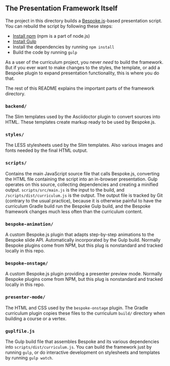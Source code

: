## The Presentation Framework Itself

The project in this directory builds a [Bespoke.js](http://markdalgleish.com/projects/bespoke.js/)-based presentation script. You can rebuild the script by following these steps:

* [Install npm](https://nodejs.org/en/) (npm is a part of node.js)
* [Install Gulp](https://github.com/gulpjs/gulp/blob/master/docs/getting-started.md)
* Install the dependencies by running `npm install`
* Build the code by running `gulp`

As a user of the curriculum project, you never _need_ to build the framework. But if you ever want to make changes to the styles, the template, or add a Bespoke plugin to expand presentation functionality, this is where you do that.

The rest of this README explains the important parts of the framework directory.


### `backend/`
The Slim templates used by the Asciidoctor plugin to convert sources into HTML. These templates create markup ready to be used by Bespoke.js.

### `styles/`

The LESS stylesheets used by the Slim templates. Also various images and fonts needed by the final HTML output.

### `scripts/`

Contains the main JavaScript source file that calls Bespoke.js, converting the HTML file containing the script into an in-browser presentation. Gulp operates on this source, collecting dependencies and creating a minified output. `scripts/src/main.js` is the input to the build, and `/scripts/dist/curriculum.js` is the output. The output file is tracked by Git (contrary to the usual practice), because it is otherwise painful to have the curriculum Gradle build run the Bespoke Gulp build, and the Bespoke framework changes much less often than the curriculum content.


### `bespoke-animation/`

A custom Bespoke.js plugin that adapts step-by-step animations to the Bespoke slide API. Automatically incorporated by the Gulp build. Normally Bespoke plugins come from NPM, but this plug is nonstandard and tracked locally in this repo.

### `bespoke-onstage/`

A custom Bespoke.js plugin providing a presenter preview mode. Normally Bespoke plugins come from NPM, but this plug is nonstandard and tracked locally in this repo.

### `presenter-mode/`

The HTML and CSS used by the `bespoke-onstage` plugin. The Gradle curriculum plugin copies these files to the curriculum `build/` directory when building a course or a vertex.

### `guplfile.js`

The Gulp build file that assembles Bespoke and its various dependencies into `scripts/dist/curriculum.js`. You can build the framework just by running `gulp`, or do interactive development on stylesheets and templates by running `gulp watch`.
